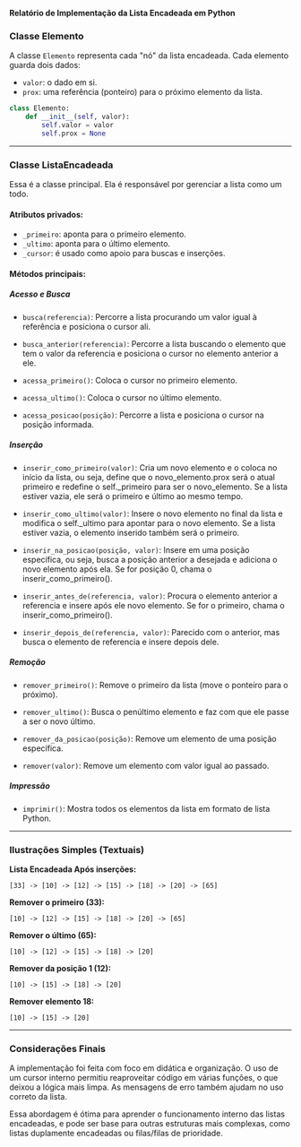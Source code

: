 **Relatório de Implementação da Lista Encadeada em Python**

### Classe Elemento

A classe `Elemento` representa cada "nó" da lista encadeada. Cada elemento guarda dois dados:

- `valor`: o dado em si.
- `prox`: uma referência (ponteiro) para o próximo elemento da lista.

```python
class Elemento:
    def __init__(self, valor):
        self.valor = valor
        self.prox = None
```

---

### Classe ListaEncadeada

Essa é a classe principal. Ela é responsável por gerenciar a lista como um todo.

#### Atributos privados:

- `_primeiro`: aponta para o primeiro elemento.
- `_ultimo`: aponta para o último elemento.
- `_cursor`: é usado como apoio para buscas e inserções.

#### Métodos principais:

##### Acesso e Busca

- `busca(referencia)`: Percorre a lista procurando um valor igual à referência e posiciona o cursor ali.

- `busca_anterior(referencia)`: Percorre a lista buscando o elemento que tem o valor da referencia e posiciona o cursor no elemento anterior a ele.

- `acessa_primeiro()`: Coloca o cursor no primeiro elemento.

- `acessa_ultimo()`: Coloca o cursor no último elemento.

- `acessa_posicao(posição)`: Percorre a lista e posiciona o cursor na posição informada.

##### Inserção

- `inserir_como_primeiro(valor)`: Cria um novo elemento e o coloca no início da lista, ou seja, define que o novo_elemento.prox será o atual primeiro e redefine o self.\_primeiro para ser o novo_elemento. Se a lista estiver vazia, ele será o primeiro e último ao mesmo tempo.

- `inserir_como_ultimo(valor)`: Insere o novo elemento no final da lista e modifica o self.\_ultimo para apontar para o novo elemento. Se a lista estiver vazia, o elemento inserido também será o primeiro.

- `inserir_na_posicao(posição, valor)`: Insere em uma posição específica, ou seja, busca a posição anterior a desejada e adiciona o novo elemento após ela. Se for posição 0, chama o inserir_como_primeiro().

- `inserir_antes_de(referencia, valor)`: Procura o elemento anterior a referencia e insere após ele novo elemento. Se for o primeiro, chama o inserir_como_primeiro().

- `inserir_depois_de(referencia, valor)`: Parecido com o anterior, mas busca o elemento de referencia e insere depois dele.

##### Remoção

- `remover_primeiro()`: Remove o primeiro da lista (move o ponteiro para o próximo).

- `remover_ultimo()`: Busca o penúltimo elemento e faz com que ele passe a ser o novo último.

- `remover_da_posicao(posição)`: Remove um elemento de uma posição específica.

- `remover(valor)`: Remove um elemento com valor igual ao passado.

##### Impressão

- `imprimir()`: Mostra todos os elementos da lista em formato de lista Python.

---

### Ilustrações Simples (Textuais)

**Lista Encadeada Após inserções:**

```
[33] -> [10] -> [12] -> [15] -> [18] -> [20] -> [65]
```

**Remover o primeiro (33):**

```
[10] -> [12] -> [15] -> [18] -> [20] -> [65]
```

**Remover o último (65):**

```
[10] -> [12] -> [15] -> [18] -> [20]
```

**Remover da posição 1 (12):**

```
[10] -> [15] -> [18] -> [20]
```

**Remover elemento 18:**

```
[10] -> [15] -> [20]
```

---

### Considerações Finais

A implementação foi feita com foco em didática e organização. O uso de um cursor interno permitiu reaproveitar código em várias funções, o que deixou a lógica mais limpa. As mensagens de erro também ajudam no uso correto da lista.

Essa abordagem é ótima para aprender o funcionamento interno das listas encadeadas, e pode ser base para outras estruturas mais complexas, como listas duplamente encadeadas ou filas/filas de prioridade.
